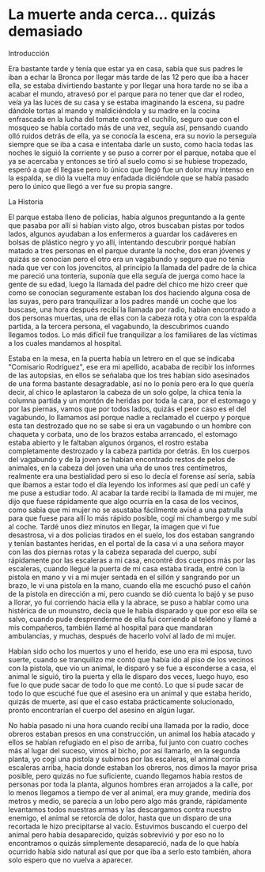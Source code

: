 # La muerte anda cerca... quizás demasiado

Introducción

Era bastante tarde y tenía que estar ya en casa, sabía que sus padres
le iban a echar la Bronca por llegar más tarde de las 12 pero que iba a
hacer ella, se estaba divirtiendo bastante y por llegar una hora tarde
no se iba a acabar el mundo, atravesó por el parque para no tener que
dar el rodeo, veía ya las luces de su casa y se estaba imaginando la
escena, su padre dándole tortas al mando y maldiciéndola y su madre en
la cocina enfrascada en la lucha del tomate contra el cuchillo, seguro
que con el mosqueo se había cortado más de una vez, seguía así,
pensando cuando olló ruidos detrás de ella, ya se conocía la escena,
era su novio la perseguía siempre que se iba a casa e intentaba darle
un susto, como hacía todas las noches le siguió la corriente y se puso
a correr por el parque, notaba que el ya se acercaba y entonces se tiró
al suelo como si se hubiese tropezado, esperó a que él llegase pero lo
único que llegó fue un dolor muy intenso en la espalda, se dió la
vuelta muy enfadada diciéndole que se había pasado pero lo único que
llegó a ver fue su propia sangre.

La Historia

El parque estaba lleno de policías, había algunos preguntando a la
gente que pasaba por allí si habían visto algo, otros buscaban pistas
por todos lados, algunos ayudaban a los enfermeros a guardar los
cadáveres en bolsas de plástico negro y yo allí, intentando descubrir
porqué habían matado a tres personas en el parque durante la noche, dos
eran jóvenes y quizás se conocían pero el otro era un vagabundo y
seguro que no tenía nada que ver con los jovencitos, al principio la
llamada del padre de la chica me pareció una tontería, suponía que ella
seguía de juerga como hace la gente de su edad, luego la llamada del
padre del chico me hizo creer que como se conocían seguramente estaban
los dos haciendo alguna cosa de las suyas, pero para tranquilizar a los
padres mandé un coche que los buscase, una hora después recibí la
llamada por radio, habían encontrado a dos personas muertas, una de
ellas con la cabeza rota y otra con la espalda partida, a la tercera
persona, el vagabundo, la descubrimos cuando llegamos todos. Lo más
difícil fue tranquilizar a los familiares de las víctimas a los cuales
mandamos al hospital.

Estaba en la mesa, en la puerta había un letrero en el que se indicaba
"Comisario Rodríguez", ese era mi apellido, acababa de recibir los
informes de las autopsias, en ellos se señalaba que los tres habían
sido asesinados de una forma bastante desagradable, así no lo ponía
pero era lo que quería decir, al chico le aplastaron la cabeza de un
solo golpe, la chica tenía la columna partida y un montón de heridas
por toda la cara, por el estomago y por las piernas, vamos que por
todos lados, quizás el peor caso es el del vagabundo, lo llamamos así
porque nadie a reclamado el cuerpo y porque esta tan destrozado que no
se sabe si era un vagabundo o un hombre con chaqueta y corbata, uno de
los brazos estaba arrancado, el estomago estaba abierto y le faltaban
algunos órganos, el rostro estaba completamente destrozado y la cabeza
partida por detrás. En los cuerpos del vagabundo y de la joven se
habían encontrado restos de pelos de animales, en la cabeza del joven
una uña de unos tres centímetros, realmente era una bestialidad pero si
eso lo decía el forense así sería, sabía que íbamos a estar todo el día
leyendo los informes así que pedí un café y me puse a estudiar todo.
Al acabar la tarde recibí la llamada de mi mujer, me dijo que fuese
rápidamente que algo ocurría en la casa de los vecinos, como sabia que
mi mujer no se asustaba fácilmente avisé a una patrulla para que fuese
para allí lo más rápido posible, cogí mi chambergo y me subí al coche.
Tardé unos diez minutos en llegar, la imagen que vi fue desastrosa, vi
a dos policías tirados en el suelo, los dos estaban sangrando y tenían
bastantes heridas, en el portal de la casa vi a una señora mayor con
las dos piernas rotas y la cabeza separada del cuerpo, subí rápidamente
por las escaleras a mi casa, encontré dos cuerpos más por las
escaleras, cuando llegué la puerta de mi casa estaba tirada, entré con
la pistola en mano y vi a mi mujer sentada en el sillón y sangrando por
un brazo, le vi una pistola en la mano, cuando ella me escuchó puso el
cañón de la pistola en dirección a mi, pero cuando se dió cuenta lo
bajó y se puso a llorar, yo fui corriendo hacia ella y la abrace, se
puso a hablar como una histérica de un mounstro, decía que le había
disparado y que por eso ella se salvo, cuando pude desprenderme de ella
fui corriendo al teléfono y llamé a mis compañeros, también llamé al
hospital para que mandaran ambulancias, y muchas, después de hacerlo
volví al lado de mi mujer.

Habían sido ocho los muertos y uno el herido, ese uno era mi esposa,
tuvo suerte, cuando se tranquilizo me contó que había ido al piso de
los vecinos con la pistola, que vio un animal, le disparó y se fue a
esconderse a casa, el animal le siguió, tiro la puerta y ella le
disparo dos veces, luego huyo, eso fue lo que pude sacar de todo lo que
me contó. Lo que si pude sacar de todo lo que escuché fue que el
asesino era un animal y que estaba herido, quizás de muerte, así que el
caso estaba prácticamente solucionado, pronto encontrarían el cuerpo
del asesino en algún lugar.

No había pasado ni una hora cuando recibí una llamada por la radio,
doce obreros estaban presos en una construcción, un animal los había
atacado y ellos se habían refugiado en el piso de arriba, fui junto con
cuatro coches más al lugar del suceso, vimos al bicho, por así
llamarlo, en la segunda planta, yo cogí una pistola y subimos por las
escaleras, el animal corría escaleras arriba, hacia donde estaban los
obreros, nos dimos la mayor prisa posible, pero quizás no fue
suficiente, cuando llegamos había restos de personas por toda la
planta, algunos hombres eran arrojados a la calle, por lo menos
llegamos a tiempo de ver al animal, era muy grande, mediría dos metros
y medio, se parecía a un lobo pero algo más grande, rápidamente
levantamos todos nuestras armas y las descargamos contra nuestro
enemigo, el animal se retorcía de dolor, hasta que un disparo de una
recortada le hizo precipitarse al vacío. Estuvimos buscando el cuerpo
del animal pero había desaparecido, quizás sobrevivió y por eso no lo
encontramos o quizás simplemente desapareció, nada de lo que había
ocurrido había sido natural así que por que iba a serlo esto también,
ahora solo espero que no vuelva a aparecer.

